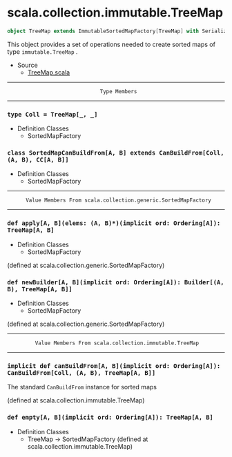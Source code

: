 
#                      scala.collection.immutable.TreeMap                      #

```scala
object TreeMap extends ImmutableSortedMapFactory[TreeMap] with Serializable
```

This object provides a set of operations needed to create sorted maps of type
 `immutable.TreeMap` .

* Source
  * [TreeMap.scala](https://github.com/scala/scala/tree/6d09a1ba5f/src/library/scala/collection/immutable/TreeMap.scala#L1)


--------------------------------------------------------------------------------
                                  Type Members
--------------------------------------------------------------------------------


### `type Coll = TreeMap[_, _]`                                              ###

* Definition Classes
  * SortedMapFactory


### `class SortedMapCanBuildFrom[A, B] extends CanBuildFrom[Coll, (A, B), CC[A, B]]` ###

* Definition Classes
  * SortedMapFactory


--------------------------------------------------------------------------------
          Value Members From scala.collection.generic.SortedMapFactory
--------------------------------------------------------------------------------


### `def apply[A, B](elems: (A, B)*)(implicit ord: Ordering[A]): TreeMap[A, B]` ###

* Definition Classes
  * SortedMapFactory

(defined at scala.collection.generic.SortedMapFactory)


### `def newBuilder[A, B](implicit ord: Ordering[A]): Builder[(A, B), TreeMap[A, B]]` ###

* Definition Classes
  * SortedMapFactory

(defined at scala.collection.generic.SortedMapFactory)


--------------------------------------------------------------------------------
             Value Members From scala.collection.immutable.TreeMap
--------------------------------------------------------------------------------


### `implicit def canBuildFrom[A, B](implicit ord: Ordering[A]): CanBuildFrom[Coll, (A, B), TreeMap[A, B]]` ###

The standard `CanBuildFrom` instance for sorted maps

(defined at scala.collection.immutable.TreeMap)


### `def empty[A, B](implicit ord: Ordering[A]): TreeMap[A, B]`              ###

* Definition Classes
  * TreeMap → SortedMapFactory
(defined at scala.collection.immutable.TreeMap)
